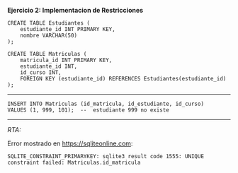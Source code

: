 **Ejercicio 2: Implementacion de Restricciones**
~~~
CREATE TABLE Estudiantes (
    estudiante_id INT PRIMARY KEY,
    nombre VARCHAR(50)
);

CREATE TABLE Matriculas (
    matricula_id INT PRIMARY KEY,
    estudiante_id INT,
    id_curso INT,
    FOREIGN KEY (estudiante_id) REFERENCES Estudiantes(estudiante_id)
);
~~~
---
~~~
INSERT INTO Matriculas (id_matricula, id_estudiante, id_curso)
VALUES (1, 999, 101);  --  estudiante 999 no existe
~~~
---

*RTA:*

Error mostrado en https://sqliteonline.com:
~~~
SQLITE_CONSTRAINT_PRIMARYKEY: sqlite3 result code 1555: UNIQUE constraint failed: Matriculas.id_matricula
